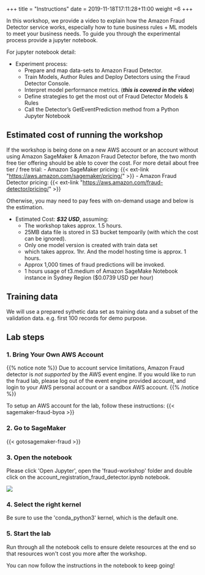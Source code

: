 +++
title = "Instructions"
date = 2019-11-18T17:11:28+11:00
weight =6
+++

In this workshop, we provide a video to explain how the Amazon Fraud Detector service works, 
especially how to tune business rules + ML models to meet your business needs. 
To guide you through the experimental process provide a jupyter notebook.

For jupyter notebook detail:

* Experiment process:
  * Prepare and map data-sets to Amazon Fraud Detector.
  * Train Models, Author Rules and Deploy Detectors using the Fraud Detector Console.
  * Interpret model performance metrics. (***this is covered in the video***)
  * Define strategies to get the most out of Fraud Detector Models & Rules
  * Call the Detector’s GetEventPrediction method from a Python Jupyter Notebook  

## Estimated cost of running the workshop
If the workshop is being done on a new AWS account or an account without using Amazon 
SageMaker & Amazon Fraud Detector before, the two month free tier offering should be able to cover the cost. 
For more detail about free tier / free trial: 
    - Amazon SageMaker pricing: {{< ext-link "https://aws.amazon.com/sagemaker/pricing/" >}} 
    - Amazon Fraud Detector pricing: {{< ext-link "https://aws.amazon.com/fraud-detector/pricing/" >}} 
    
Otherwise, you may need to pay fees with on-demand usage and below is the estimation.

* Estimated Cost: ***$32 USD***, assuming:
  * The workshop takes approx. 1.5 hours.
  * 25MB data file is stored in S3 bucket tempoarily (with which the cost can be ignored).
  * Only one model version is created with train data set
  * which takes approx. 1hr. And the model hosting time is approx. 1 hours.
  * Approx 1,000 times of fraud predictions will be invoked.
  * 1 hours usage of t3.medium of Amazon SageMake Notebook instance in Sydney Region ($0.0739 USD per hour)

## Training data
We will use a prepared sythetic data set as training data and a subset of the validation data. 
e.g. first 100 records for demo purpose.

## Lab steps

### 1. Bring Your Own AWS Account
{{% notice note %}} 
Due to account service limitations, Amazon Fraud detector is *not supported* by the AWS event engine. 
If you would like to run the fraud lab, please log out of the event engine provided account, and 
login to your AWS personal account or a sandbox AWS account. 
{{% /notice %}}
  
To setup an AWS account for the lab, follow these instructions:
{{< sagemaker-fraud-byoa >}}

### 2. Go to SageMaker

{{< gotosagemaker-fraud >}}


### 3. Open the notebook
Please click 'Open Jupyter', open the 'fraud-workshop' folder and double click on the account_registration_fraud_detector.ipynb notebook.

![](/images/module-fraud-detector/fraud_detector_jupyter_notebook.png)


### 4. Select the right kernel
Be sure to use the 'conda_python3' kernel, which is the default one.


### 5. Start the lab
Run through all the notebook cells to ensure delete resources at the end so that resources won't cost you more after the workshop.

You can now follow the instructions in the notebook to keep going!